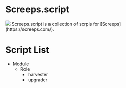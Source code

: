 # Screeps.script
<img src="https://raw.githubusercontent.com/shawnlin0201/Screeps.scripts/master/images/screeps-logo.jpg">
Screeps.script is a collection of scrpis for [Screeps](https://screeps.com/).


# Script List
- Module
  - Role
    - harvester
    - upgrader
